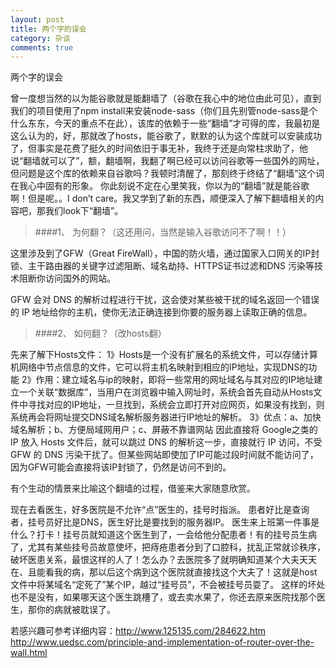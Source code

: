 ```yaml
---
layout: post
title: 两个字的误会
category: 杂谈
comments: true
---
```


两个字的误会

 
 曾一度想当然的以为能谷歌就是能翻墙了（谷歌在我心中的地位由此可见），直到我们的项目使用了npm install来安装node-sass（你们且先别管node-sass是个什么东东，今天的重点不在此），该库的依赖于一些“翻墙”才可得的库，我最初是这么认为的，好，那就改了hosts，能谷歌了，默默的认为这个库就可以安装成功了，但事实是花费了挺久的时间依旧于事无补，我终于还是向常柱求助了，他说“翻墙就可以了”，额，翻墙啊，我翻了啊已经可以访问谷歌等一些国外的网址，但问题是这个库的依赖来自谷歌吗？我顿时清醒了，那刻终于终结了“翻墙”这个词在我心中固有的形象。
你此刻说不定在心里笑我，你以为的“翻墙”就是能谷歌啊！但是呢。。I don’t care。我又学到了新的东西，顺便深入了解下翻墙相关的内容吧，那我们look下“翻墙”。

> ####1、  为何翻？（这还用问，当然是输入谷歌访问不了啊！！）

这里涉及到了GFW（Great FireWall），中国的防火墙，通过国家入口网关的IP封锁、主干路由器的关键字过滤阻断、域名劫持、HTTPS证书过滤和DNS 污染等技术阻断你访问国外的网站。

GFW 会对 DNS 的解析过程进行干扰，这会使对某些被干扰的域名返回一个错误的 IP 地址给你的主机，使你无法正确连接到你要的服务器上读取正确的信息。

> ####2、  如何翻？（改hosts翻）

先来了解下Hosts文件：
1》Hosts是一个没有扩展名的系统文件，可以存储计算机网络中节点信息的文件，它可以将主机名映射到相应的IP地址，实现DNS的功能
2》作用：建立域名与ip的映射，即将一些常用的网址域名与其对应的IP地址建立一个关联“数据库”，当用户在浏览器中输入网址时，系统会首先自动从Hosts文件中寻找对应的IP地址，一旦找到，系统会立即打开对应网页，如果没有找到，则系统再会将网址提交DNS域名解析服务器进行IP地址的解析。
3》优点：a、加快域名解析；b、方便局域网用户；c、屏蔽不靠谱网站
因此直接将 Google之类的 IP 放入 Hosts 文件后，就可以跳过 DNS 的解析这一步，直接就行 IP 访问，不受 GFW 的 DNS 污染干扰了。但某些网站即使加了IP可能过段时间就不能访问了，因为GFW可能会直接将该IP封锁了，仍然是访问不到的。

有个生动的情景来比喻这个翻墙的过程，借鉴来大家随意欣赏。

现在去看医生，好多医院是不允许“点”医生的，挂号时指派。
    患者好比是查询者，挂号员好比是DNS，医生好比是要找到的服务器IP。
    医生来上班第一件事是什么？打卡！挂号员就知道这个医生到了，一会给他分配患者！有的挂号员生病了，尤其有某些挂号员故意使坏，把痔疮患者分到了口腔科，扰乱正常就诊秩序，破坏医患关系，最恨这样的人了！怎么办？去医院多了就明确知道某个大夫天天在、且能看我的病，那以后这个病到这个医院就直接找这个大夫了！这就是host文件中将某域名“定死了”某个IP，越过“挂号员”，不会被挂号员耍了。
    这样的坏处也不是没有，如果哪天这个医生跳槽了，或去卖水果了，你还去原来医院找那个医生，那你的病就被耽误了。

若感兴趣可参考详细内容：http://www.125135.com/284622.htm
http://www.uedsc.com/principle-and-implementation-of-router-over-the-wall.html







